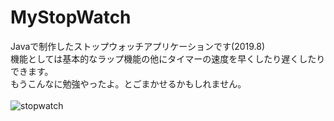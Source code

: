 # MyStopWatch
Javaで制作したストップウォッチアプリケーションです(2019.8)  
機能としては基本的なラップ機能の他にタイマーの速度を早くしたり遅くしたりできます。  
もうこんなに勉強やったよ。とごまかせるかもしれません。 
<br>
<br>
![stopwatch](https://user-images.githubusercontent.com/59082113/99140646-f2729200-2686-11eb-8067-01e379efe109.gif)

